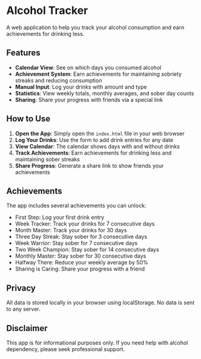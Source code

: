 # Alcohol Tracker

A web application to help you track your alcohol consumption and earn achievements for drinking less.

## Features

- **Calendar View**: See on which days you consumed alcohol
- **Achievement System**: Earn achievements for maintaining sobriety streaks and reducing consumption
- **Manual Input**: Log your drinks with amount and type
- **Statistics**: View weekly totals, monthly averages, and sober day counts
- **Sharing**: Share your progress with friends via a special link

## How to Use

1. **Open the App**: Simply open the `index.html` file in your web browser
2. **Log Your Drinks**: Use the form to add drink entries for any date
3. **View Calendar**: The calendar shows days with and without drinks
4. **Track Achievements**: Earn achievements for drinking less and maintaining sober streaks
5. **Share Progress**: Generate a share link to show friends your achievements

## Achievements

The app includes several achievements you can unlock:

- First Step: Log your first drink entry
- Week Tracker: Track your drinks for 7 consecutive days
- Month Master: Track your drinks for 30 days
- Three Day Streak: Stay sober for 3 consecutive days
- Week Warrior: Stay sober for 7 consecutive days
- Two Week Champion: Stay sober for 14 consecutive days
- Monthly Master: Stay sober for 30 consecutive days
- Halfway There: Reduce your weekly average by 50%
- Sharing is Caring: Share your progress with a friend

## Privacy

All data is stored locally in your browser using localStorage. No data is sent to any server.

## Disclaimer

This app is for informational purposes only. If you need help with alcohol dependency, please seek professional support. 